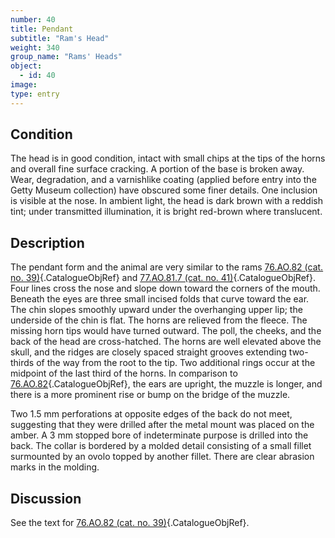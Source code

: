 ```yaml
---
number: 40
title: Pendant
subtitle: "Ram's Head"
weight: 340
group_name: "Rams' Heads"
object:
  - id: 40
image:
type: entry
---
```


## Condition

The head is in good condition, intact with small chips at the tips of the horns and overall fine surface cracking. A portion of the base is broken away. Wear, degradation, and a varnishlike coating (applied before entry into the Getty Museum collection) have obscured some finer details. One inclusion is visible at the nose. In ambient light, the head is dark brown with a reddish tint; under transmitted illumination, it is bright red-brown where translucent.

## Description

The pendant form and the animal are very similar to the rams [76.AO.82 (cat. no. 39)](#cat-76.AO.82){.CatalogueObjRef} and [77.AO.81.7 (cat. no. 41)](#cat-77.AO.81.7){.CatalogueObjRef}. Four lines cross the nose and slope down toward the corners of the mouth. Beneath the eyes are three small incised folds that curve toward the ear. The chin slopes smoothly upward under the overhanging upper lip; the underside of the chin is flat. The horns are relieved from the fleece. The missing horn tips would have turned outward. The poll, the cheeks, and the back of the head are cross-hatched. The horns are well elevated above the skull, and the ridges are closely spaced straight grooves extending two-thirds of the way from the root to the tip. Two additional rings occur at the midpoint of the last third of the horns. In comparison to [76.AO.82](#cat-76.AO.82){.CatalogueObjRef}, the ears are upright, the muzzle is longer, and there is a more prominent rise or bump on the bridge of the muzzle.

Two 1.5 mm perforations at opposite edges of the back do not meet, suggesting that they were drilled after the metal mount was placed on the amber. A 3 mm stopped bore of indeterminate purpose is drilled into the back. The collar is bordered by a molded detail consisting of a small fillet surmounted by an ovolo topped by another fillet. There are clear abrasion marks in the molding.

## Discussion

See the text for [76.AO.82 (cat. no. 39)](#cat-76.AO.82){.CatalogueObjRef}.

